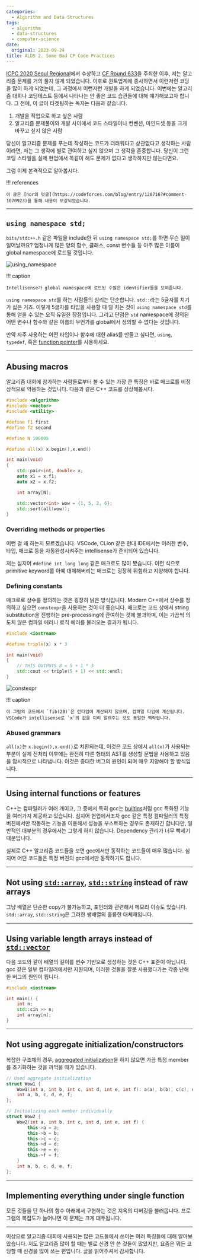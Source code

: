 ```yaml
---
categories:
  - Algorithm and Data Structures
tags:
  - algorithm
  - data-structures
  - computer-science
date:
  original: 2023-09-24
title: ALDS 2. Some Bad CP Code Practices
---
```


[ICPC 2020 Seoul Regional](https://icpckorea.org/2020-seoul/regional)에서 수상하고 [CF Round 633](https://codeforces.com/blog/entry/75806)을 주최한 이후,
저는 알고리즘 문제를 거의 풀지 않게 되었습니다.
이후로 퀀트업계에 종사하면서 이런저런 코딩을 많이 하게 되었는데, 그 과정에서 이런저런 개발을 하게 되었습니다.
이번에는 알고리즘 대회나 코딩테스트 등에서 나타나는 안 좋은 코드 습관들에 대해 얘기해보고자 합니다.
그 전에, 이 글이 타겟팅하는 독자는 다음과 같습니다.

1. 개발을 직업으로 하고 싶은 사람
2. 알고리즘 문제풀이와 개발 사이에서 코드 스타일이나 컨벤션, 마인드셋 등을 크게 바꾸고 싶지 않은 사람

당신이 알고리즘 문제를 푸는데 작성하는 코드가 더러워다고 상관없다고 생각하는 사람이라면, 저는 그 생각에 별로 관여하고 싶지 않으며 그 생각을 존중합니다.
당신이 그런 코딩 스타일을 실제 현업에서 똑같이 해도 문제가 없다고 생각하지만 않는다면요.

그럼 이제 본격적으로 알아봅시다.

!!! references

    이 글은 [nor의 덧글](https://codeforces.com/blog/entry/120716?#comment-1070923)을 통해 내용이 보강되었습니다.

<!-- more -->
---

## `using namespace std;`

`bits/stdc++.h` 같은 파일을 include한 뒤 `using namespace std;`를 하면 무슨 일이 일어날까요?
엄청나게 많은 양의 함수, 클래스, const 변수들 등 아주 많은 이름이 global namespace에 로드될 것입니다.

![using_namespace](/assets/posts/alds/bad_practices/using_namespace_std.png)

!!! caption

    Intellisense가 global namespace에 로드된 수많은 identifier들을 보여줍니다.

`using namespace std`를 하는 사람들의 심리는 단순합니다.
`std::`라는 5글자를 치기가 싫은 거죠.
이렇게 5글자를 타입을 사용할 때 덜 치는 것이 `using namespace std`를 통해 얻을 수 있는 오직 유일한 장점입니다.
그리고 단점은 `std` namespace에 정의된 어떤 변수나 함수와 같은 이름의 무언가를 global에서 정의할 수 없다는 것입니다.

만약 자주 사용하는 어떤 타입이나 함수에 대한 alias를 만들고 싶다면, `using`, `typedef`, 혹은 [function pointer](https://stackoverflow.com/questions/35654908/explanation-of-function-pointers)를 사용하세요.

---

## Abusing macros

알고리즘 대회에 참가하는 사람들로부터 볼 수 있는 가장 큰 특징은 바로 매크로를 비정상적으로 악용하는 것입니다.
다음과 같은 C++ 코드를 상상해봅시다.

```cpp
#include <algorithm>
#include <vector>
#include <utility>

#define f1 first
#define f2 second

#define N 100005

#define all(x) x.begin(),x.end()

int main(void)
{
    std::pair<int, double> x;
    auto x1 = x.f1;
    auto x2 = x.f2;

    int array[N];

    std::vector<int> wow = {1, 5, 2, 6};
    std::sort(all(wow));
}
```

### Overriding methods or properties

이런 걸 왜 하는지 모르겠습니다.
VSCode, CLion 같은 현대 IDE에서는 이러한 변수, 타입, 매크로 등을 자동완성시켜주는 intellisense가 준비되어 있습니다.

저는 심지어 `#define int long long` 같은 매크로도 많이 봤습니다.
이런 식으로 primitive keyword를 아예 대체해버리는 매크로는 굉장히 위험하고 지양해야 합니다.

### Defining constants

매크로로 상수를 정의하는 것은 굉장히 낡은 방식입니다.
Modern C++에서 상수를 정의하고 싶으면 `constexpr`을 사용하는 것이 더 좋습니다.
매크로는 코드 상에서 string substitution을 진행하는 pre-processing에 관여하는 것에 불과하며,
이는 가끔씩 의도치 않은 컴파일 에러나 로직 에러를 불러오는 결과가 됩니다.

```cpp
#include <iostream>

#define triple(x) x * 3

int main(void)
{
    // THIS OUTPUTS 8 = 5 + 1 * 3
    std::cout << triple(5 + 1) << std::endl;
}
```

![constexpr](/assets/posts/alds/bad_practices/constexpr.png)

!!! caption

    이 그림의 코드에서 `fib(20)`은 런타임에 계산되지 않으며, 컴파일 타임에 계산됩니다.
    VSCode가 intellisense로 `x`의 값을 미리 알려주는 것도 동일한 맥락입니다.

### Abused grammars

`all(x)`는 `x.begin(),x.end()`로 치환되는데, 이것은 코드 상에서 `all(x)`가 사용되는 부분이 실제 전처리 이후에는 완전히 다른 형태의 AST를 생성할 문법을 사용하고 있음을 암시적으로 나타냅니다.
이것은 중대한 버그의 원인이 되며 매우 지양해야 할 방식입니다.

---

## Using internal functions or features

C++는 컴파일러가 여러 개이고, 그 중에서 특히 gcc는 [builtins](https://gcc.gnu.org/onlinedocs/gcc/Other-Builtins.html)처럼 gcc 특화된 기능을 여러가지 제공하고 있습니다.
심지어 현업에서조차 gcc 같은 특정 컴파일러의 특정 버젼에서만 작동하는 기능을 이용해서 성능을 부스트하는 경우도 존재하긴 합니다만, 일반적인 대부분의 경우에서는 그렇게 하지 않습니다.
Dependency 관리가 너무 빡세기 때문입니다.

실제로 C++ 알고리즘 코드들을 보면 gcc에서만 동작하는 코드들이 매우 많습니다.
심지어 어떤 코드들은 특정 버젼의 gcc에서만 동작하기도 합니다.

---

## Not using [`std::array`](https://en.cppreference.com/w/cpp/container/array), [`std::string`](https://en.cppreference.com/w/cpp/string/basic_string) instead of raw arrays

그냥 배열은 단순한 copy가 불가능하고, 포인터와 관련해서 메모리 이슈도 있습니다.
`std::array`, `std::string`은 그러한 쌩배열의 훌륭한 대체재입니다.

---

## Using variable length arrays instead of [`std::vector`](https://en.cppreference.com/w/cpp/container/vector)

다음 코드와 같이 배열의 길이를 변수 기반으로 생성하는 것은 C++ 표준이 아닙니다.
gcc 같은 일부 컴파일러에서만 지원되며, 이러한 것들을 잘못 사용했다가는 각종 난해한 버그의 원인이 됩니다.

```cpp
#include <iostream>

int main() {
    int n;
    std::cin >> n;
    int array[n];
}
```

---

## Not using aggregate initialization/constructors

복잡한 구조체의 경우, [aggregated initialization](https://en.cppreference.com/w/cpp/language/aggregate_initialization)을 하지 않으면 가끔 특정 member를 초기화하는 것을 까먹을 때가 있습니다.

```cpp
// Used aggregate initialization
struct Wow1 {
    Wow1(int a, int b, int c, int d, int e, int f): a(a), b(b), c(c), d(d), e(e), f(f) {};
    int a, b, c, d, e, f;
};

// Initializing each member individually
struct Wow2 {
    Wow2(int a, int b, int c, int d, int e, int f) {
        this->a = a;
        this->b = b;
        this->c = c;
        this->d = d;
        this->e = e;
        this->f = f;
    }
    int a, b, c, d, e, f;
};
```

---

## Implementing everything under single function

모든 것들을 단 하나의 함수 아래에서 구현하는 것은 지옥의 디버깅을 불러옵니다.
프로그램의 복잡도가 늘어나면 이 문제는 크게 대두됩니다.

---

이상으로 알고리즘 대회에 사용되는 많은 코드들에서 쓰이는 여러 특징들에 대해 알아보았습니다.
저도 알고리즘 많이 할 때는 별로 신경 안 쓴 것들이 많았지만,
요즘은 뭐든 코딩할 때 신경을 많이 쓰는 편입니다.
글을 읽어주셔서 감사합니다.
